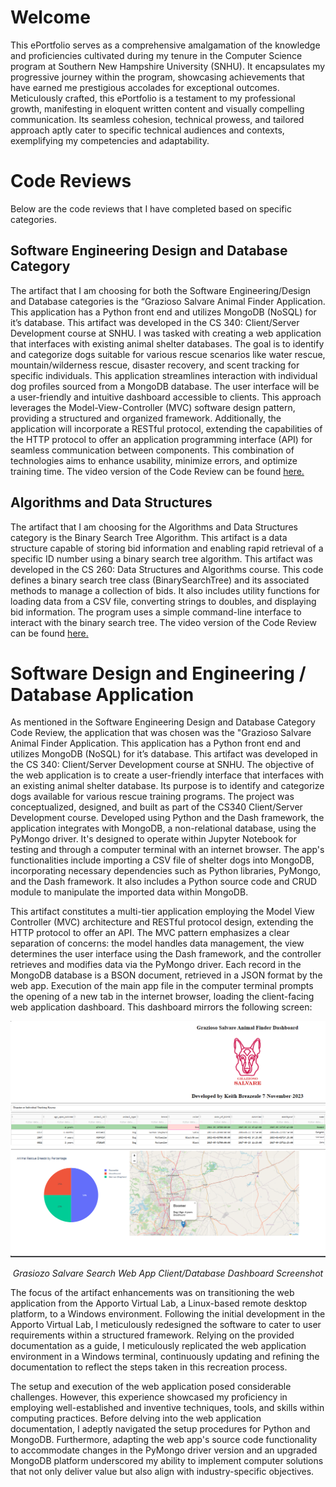 # Welcome
This ePortfolio serves as a comprehensive amalgamation of the knowledge and proficiencies cultivated during my tenure in the Computer Science program at Southern New Hampshire University (SNHU). It encapsulates my progressive journey within the program, showcasing achievements that have earned me prestigious accolades for exceptional outcomes. Meticulously crafted, this ePortfolio is a testament to my professional growth, manifesting in eloquent written content and visually compelling communication. Its seamless cohesion, technical prowess, and tailored approach aptly cater to specific technical audiences and contexts, exemplifying my competencies and adaptability.
# Code Reviews
Below are the code reviews that I have completed based on specific categories.

## Software Engineering Design and Database Category
The artifact that I am choosing for both the Software Engineering/Design and Database categories is the “Grazioso Salvare Animal Finder Application. This application has a Python front end and utilizes MongoDB (NoSQL) for it’s database. This artifact was developed in the CS 340: Client/Server Development course at SNHU. 
I was tasked with creating a web application that interfaces with existing animal shelter databases. The goal is to identify and categorize dogs suitable for various rescue scenarios like water rescue, mountain/wilderness rescue, disaster recovery, and scent tracking for specific individuals. This application streamlines interaction with individual dog profiles sourced from a MongoDB database.
The user interface will be a user-friendly and intuitive dashboard accessible to clients. This approach leverages the Model-View-Controller (MVC) software design pattern, providing a structured and organized framework. Additionally, the application will incorporate a RESTful protocol, extending the capabilities of the HTTP protocol to offer an application programming interface (API) for seamless communication between components. This combination of technologies aims to enhance usability, minimize errors, and optimize training time.
The video version of the Code Review can be found [here.](https://www.youtube.com/watch?v=I1r4QC94PJw)

## Algorithms and Data Structures
The artifact that I am choosing for the Algorithms and Data Structures category is the  Binary Search Tree Algorithm. This artifact is a data structure capable of storing bid information and enabling rapid retrieval of a specific ID number using a binary search tree algorithm. This artifact was developed in the CS 260: Data Structures and Algorithms course.
This code defines a binary search tree class (BinarySearchTree) and its associated methods to manage a collection of bids. It also includes utility functions for loading data from a CSV file, converting strings to doubles, and displaying bid information. The program uses a simple command-line interface to interact with the binary search tree.
The video version of the Code Review can be found [here.](https://www.youtube.com/watch?v=by6N7GbmcWM)

# Software Design and Engineering / Database Application
As mentioned in the Software Engineering Design and Database Category Code Review, the application that was chosen was the "Grazioso Salvare Animal Finder Application. This application has a Python front end and utilizes MongoDB (NoSQL) for it’s database. This artifact was developed in the CS 340: Client/Server Development course at SNHU. The objective of the web application is to create a user-friendly interface that interfaces with an existing animal shelter database. Its purpose is to identify and categorize dogs available for various rescue training programs. The project was conceptualized, designed, and built as part of the CS340 Client/Server Development course. Developed using Python and the Dash framework, the application integrates with MongoDB, a non-relational database, using the PyMongo driver. It's designed to operate within Jupyter Notebook for testing and through a computer terminal with an internet browser. The app's functionalities include importing a CSV file of shelter dogs into MongoDB, incorporating necessary dependencies such as Python libraries, PyMongo, and the Dash framework. It also includes a Python source code and CRUD module to manipulate the imported data within MongoDB.

This artifact constitutes a multi-tier application employing the Model View Controller (MVC) architecture and RESTful protocol design, extending the HTTP protocol to offer an API. The MVC pattern emphasizes a clear separation of concerns: the model handles data management, the view determines the user interface using the Dash framework, and the controller retrieves and modifies data via the PyMongo driver. 
Each record in the MongoDB database is a BSON document, retrieved in a JSON format by the web app. Execution of the main app file in the computer terminal prompts the opening of a new tab in the internet browser, loading the client-facing web application dashboard. This dashboard mirrors the following screen:

<div style="text-align: center;">
    <img src="CS 340/CS-340 Dashboard.png" width="800px" title="Web App Client/Database Screenshot" />
    <p><em>Grasiozo Salvare Search Web App Client/Database Dashboard Screenshot</em></p>
</div>

The focus of the artifact enhancements was on transitioning the web application from the Apporto Virtual Lab, a Linux-based remote desktop platform, to a Windows environment. Following the initial development in the Apporto Virtual Lab, I meticulously redesigned the software to cater to user requirements within a structured framework. Relying on the provided documentation as a guide, I meticulously replicated the web application environment in a Windows terminal, continuously updating and refining the documentation to reflect the steps taken in this recreation process.

The setup and execution of the web application posed considerable challenges. However, this experience showcased my proficiency in employing well-established and inventive techniques, tools, and skills within computing practices. Before delving into the web application documentation, I adeptly navigated the setup procedures for Python and MongoDB. Furthermore, adapting the web app's source code functionality to accommodate changes in the PyMongo driver version and an upgraded MongoDB platform underscored my ability to implement computer solutions that not only deliver value but also align with industry-specific objectives.
